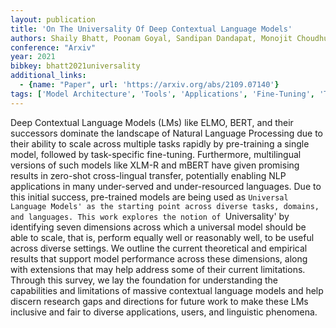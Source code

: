 ```yaml
---
layout: publication
title: 'On The Universality Of Deep Contextual Language Models'
authors: Shaily Bhatt, Poonam Goyal, Sandipan Dandapat, Monojit Choudhury, Sunayana Sitaram
conference: "Arxiv"
year: 2021
bibkey: bhatt2021universality
additional_links:
  - {name: "Paper", url: 'https://arxiv.org/abs/2109.07140'}
tags: ['Model Architecture', 'Tools', 'Applications', 'Fine-Tuning', 'Training Techniques', 'BERT', 'Survey Paper', 'Reinforcement Learning', 'Pre-Training', 'Pretraining Methods']
---
```

Deep Contextual Language Models (LMs) like ELMO, BERT, and their successors
dominate the landscape of Natural Language Processing due to their ability to
scale across multiple tasks rapidly by pre-training a single model, followed by
task-specific fine-tuning. Furthermore, multilingual versions of such models
like XLM-R and mBERT have given promising results in zero-shot cross-lingual
transfer, potentially enabling NLP applications in many under-served and
under-resourced languages. Due to this initial success, pre-trained models are
being used as `Universal Language Models' as the starting point across diverse
tasks, domains, and languages. This work explores the notion of `Universality'
by identifying seven dimensions across which a universal model should be able
to scale, that is, perform equally well or reasonably well, to be useful across
diverse settings. We outline the current theoretical and empirical results that
support model performance across these dimensions, along with extensions that
may help address some of their current limitations. Through this survey, we lay
the foundation for understanding the capabilities and limitations of massive
contextual language models and help discern research gaps and directions for
future work to make these LMs inclusive and fair to diverse applications,
users, and linguistic phenomena.
